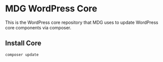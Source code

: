 # MDG WordPress Core

This is the WordPress core repository that MDG uses to update WordPress core components via composer.

## Install Core
```bash
composer update
```
